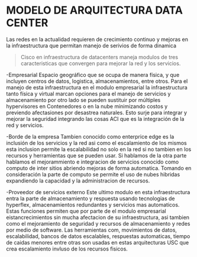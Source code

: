  # MODELO DE ARQUITECTURA DATA CENTER
 
Las redes en la actualidad requieren de crecimiento continuo y mejoras en la infraestructura que permitan manejo de serivios de forma dinamica

> Cisco en infraestructura de datacenters maneja modulos de tres caracteristicas que convergen para mejorar la red y los servicios.

-Empresarial
Espacio geográfico que se ocupa de manera física, y que incluyen centros de datos, logistica, almacenamientos, entre otros.
Para el manejo de esta infraestructura en el modulo empresarial la infraestructura tanto física y virtual marcan opciones para el manejo de servicios y 
almacenamiento por otro lado se pueden sustituir por múltiples hypervisores en Contenedores o en la nube minimizando costos y previendo afectasiones por desastrea naturales. 
Esto surje para integrar y mejorar la seguridad integrando las cosas ACI que es la integración de la red y servicios.

-Borde de la empresa
Tambien conocido como enterprice edge es la inclusión de los servicios y la red asi como el escalamiento de los mismos
esta inclusion permite la escalabilidad no solo en la red si no tambien en los recursos y herramientas que se pueden usar. Si hablamos de la otra parte hablamos el mejorammiento 
e integracion de servicios conocido como computo de inter sitios abriendo mejoras de forma automatica. Tomando en consideración la parte de computo se permite el uso de 
nubes hibridas expandiendo la capacidad y la administracion de recursos.  

-Proveedor de servicios externo
Este ultimo modulo en esta infraestructura entra la parte de almacenamiento y respuesta  usando tecnologias de hyperflex, almacenamientos redundantes y servicios mas automaticos.
Estas funciones permiten que por parte de el modulo empresarial eistancrecimientos sin mucha afectacion de su infraestructura, asi tambien como el mejoramiento de seguridad y
recursos de almacenamiento y redes por medio de software. 
Las herramientas com, movimientos de datos, escalabilidad,  bancos de datos escalables, respuestas automaticas, tiempo de caidas menores entre otras 
son usadas en estas arquitecturas USC que crea escalamiento invluso de los recursos fisicos. 

